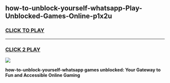 
## how-to-unblock-yourself-whatsapp-Play-Unblocked-Games-Online-p1x2u
<h3>
<a href="https://premium76.site?title=how-to-unblock-yourself-whatsapp&ref=25A">CLICK TO PLAY</a></h3>
<hr>

<h3>
<a href="https://premium76.site?title=how-to-unblock-yourself-whatsapp&ref=25A">CLICK 2 PLAY</a>
  
</h3>

<a href="https://premium76.site?title=how-to-unblock-yourself-whatsapp&ref=25A"><img src="https://clearcache.store/games.png"></a>


**how-to-unblock-yourself-whatsapp games unblocked: Your Gateway to Fun and Accessible Online Gaming**
